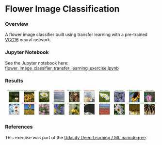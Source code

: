 # Flower Image Classification

### Overview

A flower image classifier built using transfer learning with a pre-trained [VGG16](https://neurohive.io/en/popular-networks/vgg16/) neural network.

### Jupyter Notebook

See the Jupyter notebook here: [flower_image_classifier_transfer_learning_exercise.ipynb](flower_image_classifier_transfer_learning_exercise.ipynb)

### Results

![flower image classifier example results](flower-classifier-example.png)

### References

This exercise was part of the [Udacity Deep Learning / ML nanodegree](https://www.udacity.com/course/deep-learning-nanodegree--nd101).
